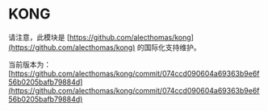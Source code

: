 # KONG

请注意，此模块是 [https://github.com/alecthomas/kong](https://github.com/alecthomas/kong) 的国际化支持维护。

当前版本为：[https://github.com/alecthomas/kong/commit/074ccd090604a69363b9e6f56b0205bafb79884d](https://github.com/alecthomas/kong/commit/074ccd090604a69363b9e6f56b0205bafb79884d)